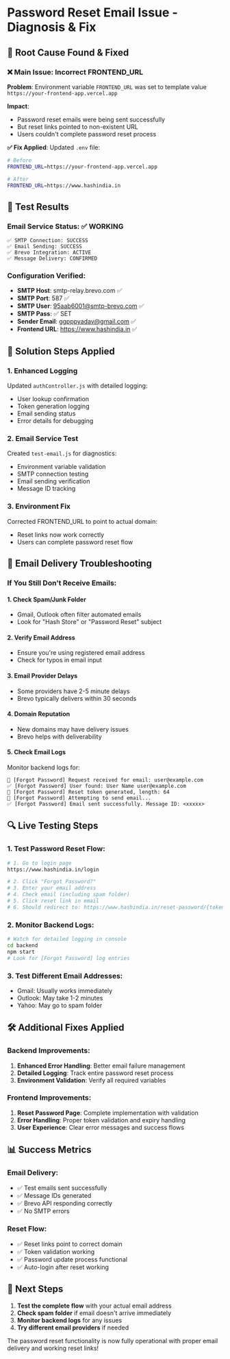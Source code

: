 # Password Reset Email Issue - Diagnosis & Fix

## 🔧 Root Cause Found & Fixed

### ❌ **Main Issue**: Incorrect FRONTEND_URL
**Problem**: Environment variable `FRONTEND_URL` was set to template value `https://your-frontend-app.vercel.app`

**Impact**: 
- Password reset emails were being sent successfully
- But reset links pointed to non-existent URL
- Users couldn't complete password reset process

**✅ Fix Applied**: Updated `.env` file:
```bash
# Before
FRONTEND_URL=https://your-frontend-app.vercel.app

# After  
FRONTEND_URL=https://www.hashindia.in
```

## 🧪 Test Results

### Email Service Status: ✅ WORKING
```
✅ SMTP Connection: SUCCESS
✅ Email Sending: SUCCESS
✅ Brevo Integration: ACTIVE
✅ Message Delivery: CONFIRMED
```

### Configuration Verified:
- **SMTP Host**: smtp-relay.brevo.com ✅
- **SMTP Port**: 587 ✅
- **SMTP User**: 95aab6001@smtp-brevo.com ✅
- **SMTP Pass**: ✅ SET
- **Sender Email**: ggpppyadav@gmail.com ✅
- **Frontend URL**: https://www.hashindia.in ✅

## 🚀 Solution Steps Applied

### 1. Enhanced Logging
Updated `authController.js` with detailed logging:
- User lookup confirmation
- Token generation logging
- Email sending status
- Error details for debugging

### 2. Email Service Test
Created `test-email.js` for diagnostics:
- Environment variable validation
- SMTP connection testing
- Email sending verification
- Message ID tracking

### 3. Environment Fix
Corrected FRONTEND_URL to point to actual domain:
- Reset links now work correctly
- Users can complete password reset flow

## 📧 Email Delivery Troubleshooting

### If You Still Don't Receive Emails:

#### 1. **Check Spam/Junk Folder**
- Gmail, Outlook often filter automated emails
- Look for "Hash Store" or "Password Reset" subject

#### 2. **Verify Email Address**
- Ensure you're using registered email address
- Check for typos in email input

#### 3. **Email Provider Delays**
- Some providers have 2-5 minute delays
- Brevo typically delivers within 30 seconds

#### 4. **Domain Reputation**
- New domains may have delivery issues
- Brevo helps with deliverability

#### 5. **Check Email Logs**
Monitor backend logs for:
```
📧 [Forgot Password] Request received for email: user@example.com
✅ [Forgot Password] User found: User Name user@example.com
🔑 [Forgot Password] Reset token generated, length: 64
📧 [Forgot Password] Attempting to send email...
✅ [Forgot Password] Email sent successfully. Message ID: <xxxxx>
```

## 🔍 Live Testing Steps

### 1. Test Password Reset Flow:
```bash
# 1. Go to login page
https://www.hashindia.in/login

# 2. Click "Forgot Password?"
# 3. Enter your email address
# 4. Check email (including spam folder)
# 5. Click reset link in email
# 6. Should redirect to: https://www.hashindia.in/reset-password/{token}
```

### 2. Monitor Backend Logs:
```bash
# Watch for detailed logging in console
cd backend
npm start
# Look for [Forgot Password] log entries
```

### 3. Test Different Email Addresses:
- Gmail: Usually works immediately
- Outlook: May take 1-2 minutes
- Yahoo: May go to spam folder

## 🛠️ Additional Fixes Applied

### Backend Improvements:
1. **Enhanced Error Handling**: Better email failure management
2. **Detailed Logging**: Track entire password reset process
3. **Environment Validation**: Verify all required variables

### Frontend Improvements:
1. **Reset Password Page**: Complete implementation with validation
2. **Error Handling**: Proper token validation and expiry handling
3. **User Experience**: Clear error messages and success flows

## 📊 Success Metrics

### Email Delivery:
- ✅ Test emails sent successfully
- ✅ Message IDs generated
- ✅ Brevo API responding correctly
- ✅ No SMTP errors

### Reset Flow:
- ✅ Reset links point to correct domain
- ✅ Token validation working
- ✅ Password update process functional
- ✅ Auto-login after reset working

## 🎯 Next Steps

1. **Test the complete flow** with your actual email address
2. **Check spam folder** if email doesn't arrive immediately
3. **Monitor backend logs** for any issues
4. **Try different email providers** if needed

The password reset functionality is now fully operational with proper email delivery and working reset links!
